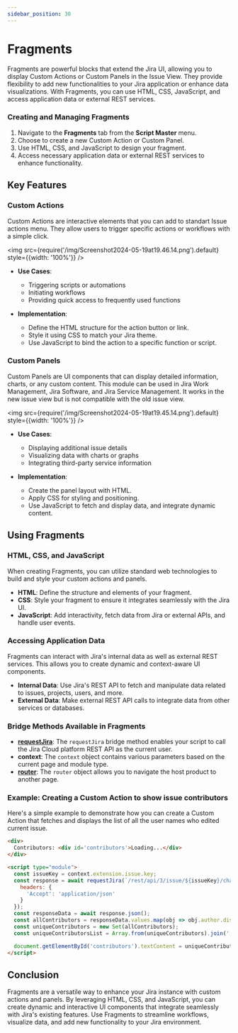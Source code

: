 ```yaml
---
sidebar_position: 30
---
```


# Fragments

Fragments are powerful blocks that extend the Jira UI, allowing you to display Custom Actions or Custom Panels in the Issue View. They provide flexibility to add new functionalities to your Jira application or enhance data visualizations. With Fragments, you can use HTML, CSS, JavaScript, and access application data or external REST services.

### Creating and Managing Fragments

1. Navigate to the **Fragments** tab from the **Script Master** menu.
2. Choose to create a new Custom Action or Custom Panel.
3. Use HTML, CSS, and JavaScript to design your fragment.
4. Access necessary application data or external REST services to enhance functionality.

## Key Features

### Custom Actions

Custom Actions are interactive elements that you can add to standart Issue actions menu. They allow users to trigger specific actions or workflows with a simple click.

<img src={require('/img/Screenshot2024-05-19at19.46.14.png').default} style={{width: '100%'}} />

- **Use Cases**: 
  - Triggering scripts or automations
  - Initiating workflows
  - Providing quick access to frequently used functions

- **Implementation**: 
  - Define the HTML structure for the action button or link.
  - Style it using CSS to match your Jira theme.
  - Use JavaScript to bind the action to a specific function or script.

### Custom Panels

Custom Panels are UI components that can display detailed information, charts, or any custom content. This module can be used in Jira Work Management, Jira Software, and Jira Service Management. It works in the new issue view but is not compatible with the old issue view.

<img src={require('/img/Screenshot2024-05-19at19.45.14.png').default} style={{width: '100%'}} />

- **Use Cases**: 
  - Displaying additional issue details
  - Visualizing data with charts or graphs
  - Integrating third-party service information

- **Implementation**: 
  - Create the panel layout with HTML.
  - Apply CSS for styling and positioning.
  - Use JavaScript to fetch and display data, and integrate dynamic content.

## Using Fragments

### HTML, CSS, and JavaScript

When creating Fragments, you can utilize standard web technologies to build and style your custom actions and panels.

- **HTML**: Define the structure and elements of your fragment.
- **CSS**: Style your fragment to ensure it integrates seamlessly with the Jira UI.
- **JavaScript**: Add interactivity, fetch data from Jira or external APIs, and handle user events.

### Accessing Application Data

Fragments can interact with Jira's internal data as well as external REST services. This allows you to create dynamic and context-aware UI components.

- **Internal Data**: Use Jira's REST API to fetch and manipulate data related to issues, projects, users, and more.
- **External Data**: Make external REST API calls to integrate data from other services or databases.

### Bridge Methods Available in Fragments

- **[requestJira](https://developer.atlassian.com/platform/forge/apis-reference/ui-api-bridge/requestJira/)**: The `requestJira` bridge method enables your script to call the Jira Cloud platform REST API as the current user.
- **context**: The `context` object contains various parameters based on the current page and module type.
- **[router](https://developer.atlassian.com/platform/forge/apis-reference/ui-api-bridge/router/)**: The `router` object allows you to navigate the host product to another page.

### Example: Creating a Custom Action to show issue contributors

Here's a simple example to demonstrate how you can create a Custom Action that fetches and displays the list of all the user names who edited current issue.

```html
<div>
  Contributors: <div id='contributors'>Loading...</div>
</div>

<script type="module">
  const issueKey = context.extension.issue.key;
  const response = await requestJira(`/rest/api/3/issue/${issueKey}/changelog`, {
    headers: {
      'Accept': 'application/json'
    }
  });
  const responseData = await response.json();
  const allContributors = responseData.values.map(obj => obj.author.displayName);
  const uniqueContributors = new Set(allContributors);
  const uniqueContributorsList = Array.from(uniqueContributors).join(', ');

  document.getElementById('contributors').textContent = uniqueContributorsList;
</script>
```

## Conclusion

Fragments are a versatile way to enhance your Jira instance with custom actions and panels. By leveraging HTML, CSS, and JavaScript, you can create dynamic and interactive UI components that integrate seamlessly with Jira's existing features. Use Fragments to streamline workflows, visualize data, and add new functionality to your Jira environment.

